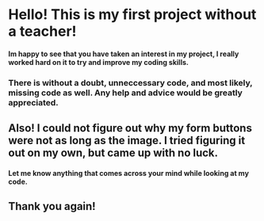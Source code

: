 # Hello! This is my first project without a teacher!

#### Im happy to see that you have taken an interest in my project, I really worked hard on it to try and improve my coding skills.

### There is without a doubt, unneccessary code, and most likely, missing code as well. Any help and advice would be greatly appreciated.

## Also! I could not figure out why my form buttons were not as long as the image. I tried figuring it out on my own, but came up with no luck. 

#### Let me know anything that comes across your mind while looking at my code.

## Thank you again!
